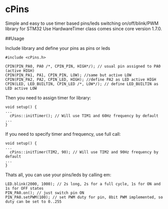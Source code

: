 # cPins

Simple and easy to use timer based pins/leds switching on/off/blink/PWM library for STM32
Use HardwareTimer class comes since core version 1.7.0.

##Usage

Include library and define your pins as pins or leds

```
#include <cPins.h>

CPIN(PIN_PA0, PA0 /*, CPIN_PIN, HIGH*/); // usual pin assigned to PA0 (active HIGH)
CPIN(PIN_PA1, PA1, CPIN_PIN, LOW); //same but active LOW
CPIN(PIN_PA2, PA2, CPIN_LED, HIGH); //define PA2 as LED active HIGH
CPIN(LED, LED_BUILTIN, CPIN_LED /*, LOW*/); // define LED_BUILTIN as LED active LOW
```

Then you need to assign timer for library:

```
void setup() {
...
  cPins::initTimer(); // Will use TIM1 and 60Hz frequency by default
...
}
```

If you need to specify timer and frequency, use full call:
```
void setup() {
...
  cPins::initTimer(TIM2, 90); // Will use TIM2 and 90Hz frequency by default
...
}
```

Thats all, you can use your pins/leds by calling em:
```
LED.blink(2000, 1000); // 2s long, 2s for a full cycle, 1s for ON and 1s for OFF states
PIN_PA0.on(); // just switch pin ON
PIN_PA0.setPWM(100); // set PWM duty for pin, 8bit PWM implemented, so duty can be set to 0..255
```